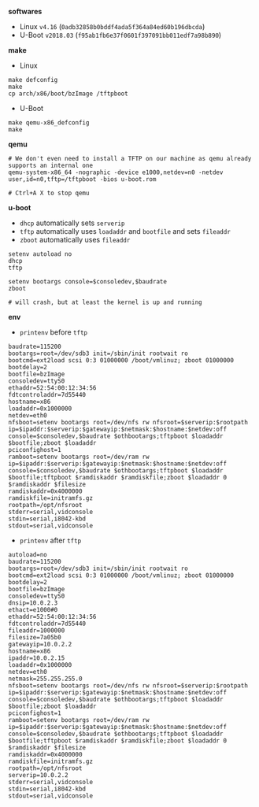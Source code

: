 **softwares**

- Linux `v4.16` (`0adb32858b0bddf4ada5f364a84ed60b196dbcda`)
- U-Boot  `v2018.03` (`f95ab1fb6e37f0601f397091bb011edf7a98b890`)


**make**

- Linux

```
make defconfig
make
cp arch/x86/boot/bzImage /tftpboot
```

- U-Boot

```
make qemu-x86_defconfig
make
```


**qemu**

```shell
# We don't even need to install a TFTP on our machine as qemu already supports an internal one
qemu-system-x86_64 -nographic -device e1000,netdev=n0 -netdev user,id=n0,tftp=/tftpboot -bios u-boot.rom

# Ctrl+A X to stop qemu
```

**u-boot**

- `dhcp` automatically sets `serverip`
- `tftp` automatically uses `loadaddr` and `bootfile` and sets `fileaddr`
- `zboot` automatically uses `fileaddr`

```shell
setenv autoload no
dhcp
tftp

setenv bootargs console=$consoledev,$baudrate
zboot

# will crash, but at least the kernel is up and running
```


**env**

- `printenv` before `tftp`

```shell
baudrate=115200
bootargs=root=/dev/sdb3 init=/sbin/init rootwait ro
bootcmd=ext2load scsi 0:3 01000000 /boot/vmlinuz; zboot 01000000
bootdelay=2
bootfile=bzImage
consoledev=ttyS0
ethaddr=52:54:00:12:34:56
fdtcontroladdr=7d55440
hostname=x86
loadaddr=0x1000000
netdev=eth0
nfsboot=setenv bootargs root=/dev/nfs rw nfsroot=$serverip:$rootpath ip=$ipaddr:$serverip:$gatewayip:$netmask:$hostname:$netdev:off console=$consoledev,$baudrate $othbootargs;tftpboot $loadaddr $bootfile;zboot $loadaddr
pciconfighost=1
ramboot=setenv bootargs root=/dev/ram rw ip=$ipaddr:$serverip:$gatewayip:$netmask:$hostname:$netdev:off console=$consoledev,$baudrate $othbootargs;tftpboot $loadaddr $bootfile;tftpboot $ramdiskaddr $ramdiskfile;zboot $loadaddr 0 $ramdiskaddr $filesize
ramdiskaddr=0x4000000
ramdiskfile=initramfs.gz
rootpath=/opt/nfsroot
stderr=serial,vidconsole
stdin=serial,i8042-kbd
stdout=serial,vidconsole
```

- `printenv` after `tftp`

```shell
autoload=no
baudrate=115200
bootargs=root=/dev/sdb3 init=/sbin/init rootwait ro
bootcmd=ext2load scsi 0:3 01000000 /boot/vmlinuz; zboot 01000000
bootdelay=2
bootfile=bzImage
consoledev=ttyS0
dnsip=10.0.2.3
ethact=e1000#0
ethaddr=52:54:00:12:34:56
fdtcontroladdr=7d55440
fileaddr=1000000
filesize=7a05b0
gatewayip=10.0.2.2
hostname=x86
ipaddr=10.0.2.15
loadaddr=0x1000000
netdev=eth0
netmask=255.255.255.0
nfsboot=setenv bootargs root=/dev/nfs rw nfsroot=$serverip:$rootpath ip=$ipaddr:$serverip:$gatewayip:$netmask:$hostname:$netdev:off console=$consoledev,$baudrate $othbootargs;tftpboot $loadaddr $bootfile;zboot $loadaddr
pciconfighost=1
ramboot=setenv bootargs root=/dev/ram rw ip=$ipaddr:$serverip:$gatewayip:$netmask:$hostname:$netdev:off console=$consoledev,$baudrate $othbootargs;tftpboot $loadaddr $bootfile;tftpboot $ramdiskaddr $ramdiskfile;zboot $loadaddr 0 $ramdiskaddr $filesize
ramdiskaddr=0x4000000
ramdiskfile=initramfs.gz
rootpath=/opt/nfsroot
serverip=10.0.2.2
stderr=serial,vidconsole
stdin=serial,i8042-kbd
stdout=serial,vidconsole
```
